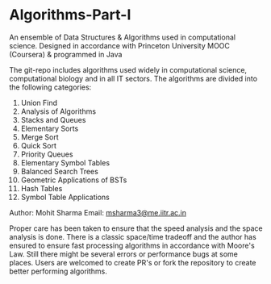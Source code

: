 # Algorithms-Part-I
An ensemble of Data Structures &amp; Algorithms used in computational science. Designed in accordance with Princeton University MOOC (Coursera) &amp; programmed in Java

The git-repo includes algorithms used widely in computational science, computational biology and in all IT sectors. The algorithms are divided into the following categories:

1. Union Find
2. Analysis of Algorithms
3. Stacks and Queues
4. Elementary Sorts
5. Merge Sort
6. Quick Sort
7. Priority Queues
8. Elementary Symbol Tables
9. Balanced Search Trees
10. Geometric Applications of BSTs
11. Hash Tables
12. Symbol Table Applications

Author: Mohit Sharma
Email: msharma3@me.iitr.ac.in

Proper care has been taken to ensure that the speed analysis and the space analysis is done. There is a classic space/time tradeoff and the author has ensured to ensure fast processing algorithms in accordance with Moore's Law. Still there might be several errors or performance bugs at some places. Users are welcomed to create PR's or fork the repository to create better performing algorithms.

